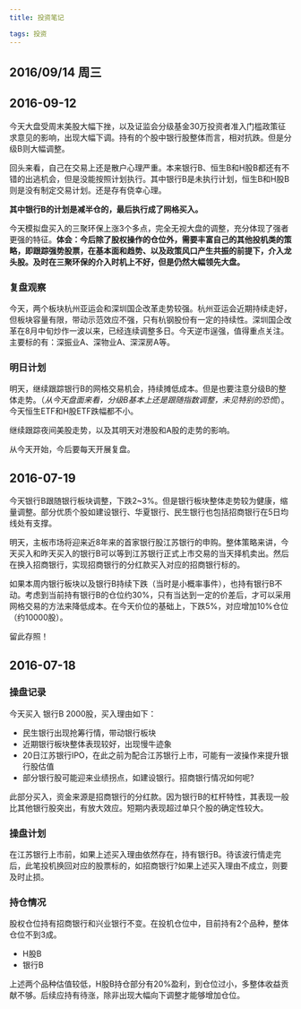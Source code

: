 ```yaml
---
title: 投资笔记

tags: 投资
---
```


## 2016/09/14 周三 


## 2016-09-12

今天大盘受周末美股大幅下挫，以及证监会分级基金30万投资者准入门槛政策征求意见的影响，出现大幅下调。持有的个股中银行股整体而言，相对抗跌。但是分级B则大幅调整。

回头来看，自己在交易上还是散户心理严重。本来银行B、恒生B和H股B都还有不错的出逃机会，但是没能按照计划执行。其中银行B是未执行计划，恒生B和H股B则是没有制定交易计划。还是存有侥幸心理。

**其中银行B的计划是减半仓的，最后执行成了网格买入。**

今天模拟盘买入的三聚环保上涨3个多点，完全无视大盘的调整，充分体现了强者更强的特征。**体会：今后除了股权操作的仓位外，需要丰富自己的其他投机类的策略，即跟踪强势股票，在基本面和趋势、以及政策风口产生共振的前提下，介入龙头股。及时在三聚环保的介入时机上不好，但是仍然大幅领先大盘。**  

### 复盘观察

今天，两个板块杭州亚运会和深圳国企改革走势较强。杭州亚运会近期持续走好，但板块容量有限，带动示范效应不强，只有杭钢股份有一定的持续性。深圳国企改革在8月中旬炒作一波以来，已经连续调整多日。今天逆市逞强，值得重点关注。主要标的有：深振业A、深物业A、深深房A等。

### 明日计划

明天，继续跟踪银行B的网格交易机会，持续摊低成本。但是也要注意分级B的整体走势。（*从今天盘面来看，分级B基本上还是跟随指数调整，未见特别的恐慌*）。今天恒生ETF和H股ETF跌幅都不小。

继续跟踪夜间美股走势，以及其明天对港股和A股的走势的影响。

从今天开始，今后要每天开展复盘。

## 2016-07-19

今天银行B跟随银行板块调整，下跌2~3%。但是银行板块整体走势较为健康，缩量调整。部分优质个股如建设银行、华夏银行、民生银行也包括招商银行在5日均线处有支撑。

明天，主板市场将迎来近8年来的首家银行股江苏银行的申购。整体策略来讲，今天买入和昨天买入的银行B可以等到江苏银行正式上市交易的当天择机卖出。然后在换入招商银行，实现招商银行的分红款买入对应的招商银行标的。

如果本周内银行板块以及银行B持续下跌（当时是小概率事件），也持有银行B不动。考虑到当前持有银行B的仓位约30%，只有当达到一定的价差后，才可以采用网格交易的方法来降低成本。在今天价位的基础上，下跌5%，对应增加10%仓位（约10000股）。

留此存照！

## 2016-07-18

### 操盘记录

今天买入 银行B 2000股，买入理由如下：

- 民生银行出现抢筹行情，带动银行板块 
- 近期银行板块整体表现较好，出现慢牛迹象
- 20日江苏银行IPO，在此之前为配合江苏银行上市，可能有一波操作来提升银行股估值
- 部分银行股可能迎来业绩拐点，如建设银行。招商银行情况如何呢?

此部分买入，资金来源是招商银行的分红款。因为银行B的杠杆特性，其表现一般比其他银行股突出，有放大效应。短期内表现超过单只个股的确定性较大。

### 操盘计划

在江苏银行上市前，如果上述买入理由依然存在，持有银行B。待该波行情走完后，此笔投机换回对应的股票标的，如招商银行?如果上述买入理由不成立，则要及时止损。

### 持仓情况

股权仓位持有招商银行和兴业银行不变。在投机仓位中，目前持有2个品种，整体仓位不到3成。

- H股B  
- 银行B

上述两个品种估值较低，H股B持仓部分有20%盈利，到仓位过小，多整体收益贡献不够。后续应持有待涨，除非出现大幅向下调整才能够增加仓位。



